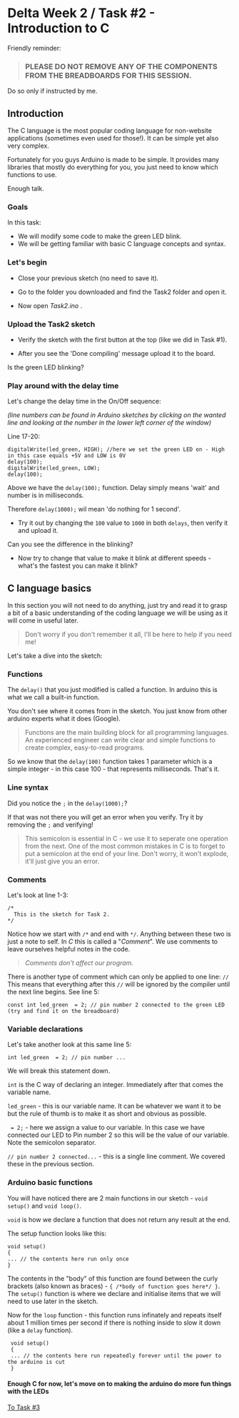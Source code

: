 # Delta Week 2 / Task #2 - Introduction to C

Friendly reminder:

> ### **PLEASE DO NOT REMOVE ANY OF THE COMPONENTS FROM THE BREADBOARDS FOR THIS SESSION**.
Do so only if instructed by me.

## Introduction 
The C language is the most popular coding language for non-website applications (sometimes even used for those!). It can be simple yet also very complex.

Fortunately for you guys Arduino is made to be simple. It provides many libraries that mostly do everything for you, you just need to know which functions to use.

Enough talk.

### Goals
In this task:
  - We will modify some code to make the green LED blink.
  - We will be getting familiar with basic C language concepts and syntax.
  

    
### Let's begin
 - Close your previous sketch (no need to save it).

 - Go to the folder you downloaded and find the Task2 folder and open it.

 - Now open *Task2.ino* .

### Upload the Task2 sketch
 - Verify the sketch with the first button at the top (like we did in Task #1). 

 - After you see the 'Done compiling' message upload it to the board. 

Is the green LED blinking?

### Play around with the delay time

Let's change the delay time in the On/Off sequence:

*(line numbers can be found in Arduino sketches by clicking on the wanted line and looking at the number in the lower left corner of the window)*

Line 17-20:
```
digitalWrite(led_green, HIGH); //here we set the green LED on - High in this case equals +5V and LOW is 0V
delay(100);
digitalWrite(led_green, LOW);
delay(100);
```

Above we have the `delay(100);` function. Delay simply means 'wait' and number is in milliseconds. 

Therefore `delay(1000);` wil mean 'do nothing for 1 second'. 

 - Try it out by changing the `100` value to `1000` in both `delays`, then verify it and upload it.

Can you see the difference in the blinking?

 - Now try to change that value to make it blink at different speeds - what's the fastest you can make it blink?

## C language basics

In this section you will not need to do anything, just try and read it to grasp a bit of a basic understanding of the coding language we will be using as it will come in useful later. 

> Don't worry if you don't remember it all, I'll be here to help if you need me!

Let's take a dive into the sketch:

### Functions
The `delay()` that you just modified is called a function. In arduino this is what we call a built-in function.

You don't see where it comes from in the sketch. You just know from other arduino experts what it does (Google).

> Functions are the main building block for all programming languages. An experienced engineer can write clear and simple functions to create complex, easy-to-read programs.

So we know that the `delay(100)` function takes 1 parameter which is a simple integer - in this case 100 - that represents milliseconds. That's it.

### Line syntax
Did you notice the `;` in the `delay(1000);`?

If that was not there you will get an error when you verify. Try it by removing the `;` and verifying!

> This semicolon is essential in C - we use it to seperate one operation from the next. One of the most common mistakes in C is to forget to put a semicolon at the end of your line. Don't worry, it won't explode, it'll just give you an error.

### Comments

Let's look at line 1-3: 
```
/*
  This is the sketch for Task 2.
*/
 ```
 
 Notice how we start with `/*` and end with `*/`. Anything between these two is just a note to self. In *C* this is called a "*Comment*". We use comments to leave ourselves helpful notes in the code. 
 
 > *Comments don't affect our program.*
 
 There is another type of comment which can only be applied to one line: `//` This means that everything after this `//` will be ignored by the compiler until the next line begins. See line 5: 
 
 `const int led_green  = 2; // pin number 2 connected to the green LED (try and find it on the breadboard)`
 
 ### Variable declarations
 Let's take another look at this same line 5:
 
 `int led_green  = 2; // pin number ...`
 
 We will break this statement down.
 
 `int` is the C way of declaring an integer. Immediately after that comes the variable name.
 
 `led_green` -  this is our variable name. It can be whatever we want it to be but the rule of thumb is to make it as short and obvious as possible.
 
 ` = 2;` - here we assign a value to our variable. In this case we have connected our LED to Pin number 2 so this will be the value of our variable. Note the semicolon separator.
 
 `// pin number 2 connected...` - this is a single line comment. We covered these in the previous section.
 
 
 ### Arduino basic functions
 You will have noticed there are 2 main functions in our sketch - `void setup()` and `void loop()`.
 
 `void` is how we declare a function that does not return any result at the end.
 
 The setup function looks like this:
 ```
 void setup()
 {
 ... // the contents here run only once
 }
 ```
 
 The contents in the "body" of this function are found between the curly brackets (also known as braces) - `{ /*body of function goes here*/ }`. The `setup()` function is where we declare and initialise items that we will need to use later in the sketch.
 
Now for the `loop` function - this function runs infinately and repeats itself about 1 million times per second if there is nothing inside to slow it down (like a `delay` function).
```
 void setup()
 {
 ... // the contents here run repeatedly forever until the power to the arduino is cut
 }
 ```
 
 #### Enough C for now, let's move on to making the arduino do more fun things with the LEDs
 
 [To Task #3](https://github.com/dant14/Delta-sessions/tree/main/Week2/Task3)
